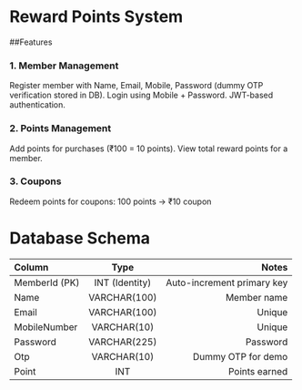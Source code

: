 # Reward Points System

##Features

### 1. Member Management

  Register member with Name, Email, Mobile, Password (dummy OTP verification stored in DB).
  Login using Mobile + Password.
  JWT-based authentication.

### 2. Points Management

  Add points for purchases (₹100 = 10 points).
  View total reward points for a member.

### 3. Coupons 

  Redeem points for coupons:
    100 points → ₹10 coupon
    
# Database Schema

| Column | Type | Notes |
| :--- | :---: | ---: |
| MemberId (PK) | INT (Identity) | Auto-increment primary key |
| Name | VARCHAR(100) | Member name |
| Email | VARCHAR(100) | Unique |
| MobileNumber | VARCHAR(10) | Unique |
| Password | VARCHAR(225) | Password |
| Otp | VARCHAR(10) | Dummy OTP for demo |
| Point | INT | Points earned |

